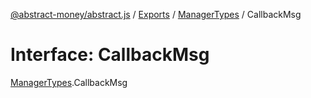 [@abstract-money/abstract.js](../README.md) / [Exports](../modules.md) / [ManagerTypes](../modules/ManagerTypes.md) / CallbackMsg

# Interface: CallbackMsg

[ManagerTypes](../modules/ManagerTypes.md).CallbackMsg
